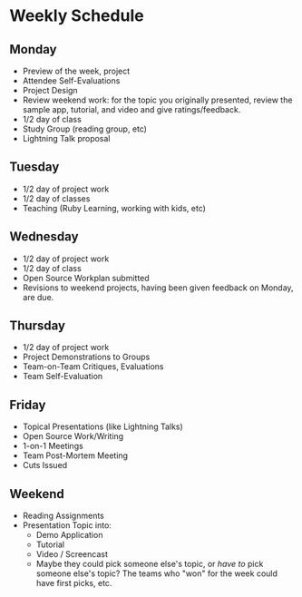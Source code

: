 # Weekly Schedule

## Monday

* Preview of the week, project
* Attendee Self-Evaluations
* Project Design
* Review weekend work: for the topic you originally presented, review the sample app, tutorial, and video and give ratings/feedback.
* 1/2 day of class
* Study Group (reading group, etc)
* Lightning Talk proposal

## Tuesday

* 1/2 day of project work
* 1/2 day of classes
* Teaching (Ruby Learning, working with kids, etc)

## Wednesday

* 1/2 day of project work
* 1/2 day of class
* Open Source Workplan submitted
* Revisions to weekend projects, having been given feedback on Monday, are due.

## Thursday

* 1/2 day of project work
* Project Demonstrations to Groups
* Team-on-Team Critiques, Evaluations
* Team Self-Evaluation

## Friday

* Topical Presentations (like Lightning Talks)
* Open Source Work/Writing
* 1-on-1 Meetings
* Team Post-Mortem Meeting
* Cuts Issued

## Weekend

* Reading Assignments
* Presentation Topic into:
  * Demo Application
  * Tutorial
  * Video / Screencast
  * Maybe they could pick someone else's topic, or *have to* pick someone else's topic? The teams who "won" for the week could have first picks, etc.
